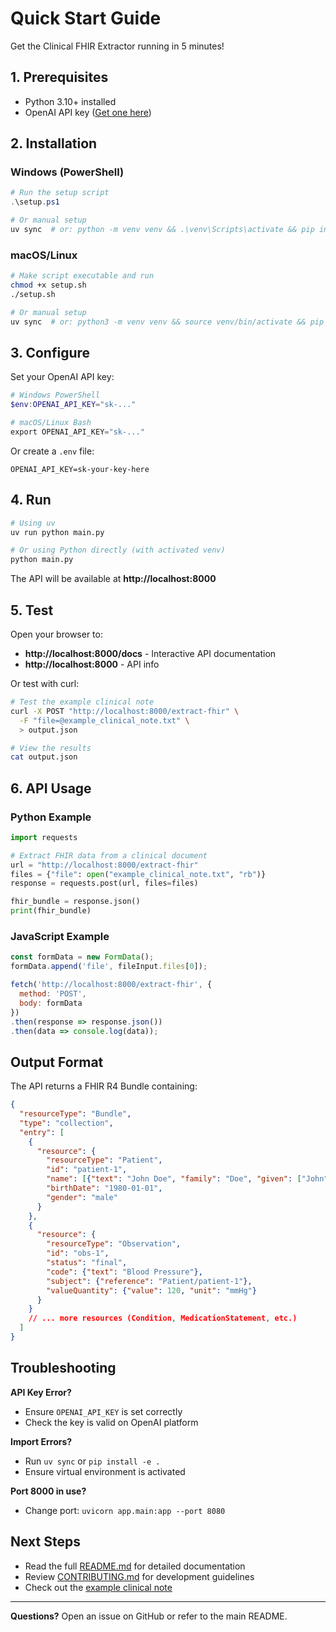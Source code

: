 # Quick Start Guide

Get the Clinical FHIR Extractor running in 5 minutes!

## 1. Prerequisites

- Python 3.10+ installed
- OpenAI API key ([Get one here](https://platform.openai.com/api-keys))

## 2. Installation

### Windows (PowerShell)
```powershell
# Run the setup script
.\setup.ps1

# Or manual setup
uv sync  # or: python -m venv venv && .\venv\Scripts\activate && pip install -e .
```

### macOS/Linux
```bash
# Make script executable and run
chmod +x setup.sh
./setup.sh

# Or manual setup
uv sync  # or: python3 -m venv venv && source venv/bin/activate && pip install -e .
```

## 3. Configure

Set your OpenAI API key:

```powershell
# Windows PowerShell
$env:OPENAI_API_KEY="sk-..."

# macOS/Linux Bash
export OPENAI_API_KEY="sk-..."
```

Or create a `.env` file:
```
OPENAI_API_KEY=sk-your-key-here
```

## 4. Run

```bash
# Using uv
uv run python main.py

# Or using Python directly (with activated venv)
python main.py
```

The API will be available at **http://localhost:8000**

## 5. Test

Open your browser to:
- **http://localhost:8000/docs** - Interactive API documentation
- **http://localhost:8000** - API info

Or test with curl:

```bash
# Test the example clinical note
curl -X POST "http://localhost:8000/extract-fhir" \
  -F "file=@example_clinical_note.txt" \
  > output.json

# View the results
cat output.json
```

## 6. API Usage

### Python Example

```python
import requests

# Extract FHIR data from a clinical document
url = "http://localhost:8000/extract-fhir"
files = {"file": open("example_clinical_note.txt", "rb")}
response = requests.post(url, files=files)

fhir_bundle = response.json()
print(fhir_bundle)
```

### JavaScript Example

```javascript
const formData = new FormData();
formData.append('file', fileInput.files[0]);

fetch('http://localhost:8000/extract-fhir', {
  method: 'POST',
  body: formData
})
.then(response => response.json())
.then(data => console.log(data));
```

## Output Format

The API returns a FHIR R4 Bundle containing:

```json
{
  "resourceType": "Bundle",
  "type": "collection",
  "entry": [
    {
      "resource": {
        "resourceType": "Patient",
        "id": "patient-1",
        "name": [{"text": "John Doe", "family": "Doe", "given": ["John"]}],
        "birthDate": "1980-01-01",
        "gender": "male"
      }
    },
    {
      "resource": {
        "resourceType": "Observation",
        "id": "obs-1",
        "status": "final",
        "code": {"text": "Blood Pressure"},
        "subject": {"reference": "Patient/patient-1"},
        "valueQuantity": {"value": 120, "unit": "mmHg"}
      }
    }
    // ... more resources (Condition, MedicationStatement, etc.)
  ]
}
```

## Troubleshooting

**API Key Error?**
- Ensure `OPENAI_API_KEY` is set correctly
- Check the key is valid on OpenAI platform

**Import Errors?**
- Run `uv sync` or `pip install -e .`
- Ensure virtual environment is activated

**Port 8000 in use?**
- Change port: `uvicorn app.main:app --port 8080`

## Next Steps

- Read the full [README.md](README.md) for detailed documentation
- Review [CONTRIBUTING.md](CONTRIBUTING.md) for development guidelines
- Check out the [example clinical note](example_clinical_note.txt)

---

**Questions?** Open an issue on GitHub or refer to the main README.

